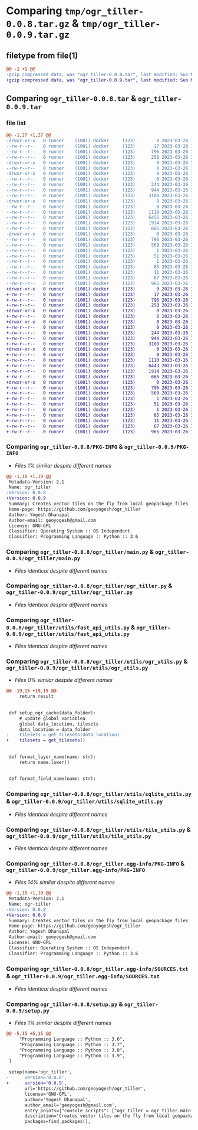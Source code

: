 # Comparing `tmp/ogr_tiller-0.0.8.tar.gz` & `tmp/ogr_tiller-0.0.9.tar.gz`

## filetype from file(1)

```diff
@@ -1 +1 @@
-gzip compressed data, was "ogr_tiller-0.0.8.tar", last modified: Sun Mar 26 17:18:19 2023, max compression
+gzip compressed data, was "ogr_tiller-0.0.9.tar", last modified: Sun Mar 26 17:21:08 2023, max compression
```

## Comparing `ogr_tiller-0.0.8.tar` & `ogr_tiller-0.0.9.tar`

### file list

```diff
@@ -1,27 +1,27 @@
-drwxr-xr-x   0 runner    (1001) docker     (123)        0 2023-03-26 17:18:19.481563 ogr_tiller-0.0.8/
--rw-r--r--   0 runner    (1001) docker     (123)       17 2023-03-26 17:18:08.000000 ogr_tiller-0.0.8/MANIFEST.in
--rw-r--r--   0 runner    (1001) docker     (123)      796 2023-03-26 17:18:19.481563 ogr_tiller-0.0.8/PKG-INFO
--rw-r--r--   0 runner    (1001) docker     (123)      258 2023-03-26 17:18:08.000000 ogr_tiller-0.0.8/README.md
-drwxr-xr-x   0 runner    (1001) docker     (123)        0 2023-03-26 17:18:19.477563 ogr_tiller-0.0.8/ogr_tiller/
--rw-r--r--   0 runner    (1001) docker     (123)        0 2023-03-26 17:18:08.000000 ogr_tiller-0.0.8/ogr_tiller/__init__.py
-drwxr-xr-x   0 runner    (1001) docker     (123)        0 2023-03-26 17:18:19.481563 ogr_tiller-0.0.8/ogr_tiller/entities/
--rw-r--r--   0 runner    (1001) docker     (123)        0 2023-03-26 17:18:08.000000 ogr_tiller-0.0.8/ogr_tiller/entities/__init__.py
--rw-r--r--   0 runner    (1001) docker     (123)      244 2023-03-26 17:18:08.000000 ogr_tiller-0.0.8/ogr_tiller/entities/job_param.py
--rw-r--r--   0 runner    (1001) docker     (123)      944 2023-03-26 17:18:08.000000 ogr_tiller-0.0.8/ogr_tiller/main.py
--rw-r--r--   0 runner    (1001) docker     (123)     3108 2023-03-26 17:18:08.000000 ogr_tiller-0.0.8/ogr_tiller/ogr_tiller.py
-drwxr-xr-x   0 runner    (1001) docker     (123)        0 2023-03-26 17:18:19.481563 ogr_tiller-0.0.8/ogr_tiller/utils/
--rw-r--r--   0 runner    (1001) docker     (123)        0 2023-03-26 17:18:08.000000 ogr_tiller-0.0.8/ogr_tiller/utils/__init__.py
--rw-r--r--   0 runner    (1001) docker     (123)     1110 2023-03-26 17:18:08.000000 ogr_tiller-0.0.8/ogr_tiller/utils/fast_api_utils.py
--rw-r--r--   0 runner    (1001) docker     (123)     6456 2023-03-26 17:18:08.000000 ogr_tiller-0.0.8/ogr_tiller/utils/ogr_utils.py
--rw-r--r--   0 runner    (1001) docker     (123)     1914 2023-03-26 17:18:08.000000 ogr_tiller-0.0.8/ogr_tiller/utils/sqlite_utils.py
--rw-r--r--   0 runner    (1001) docker     (123)      665 2023-03-26 17:18:08.000000 ogr_tiller-0.0.8/ogr_tiller/utils/tile_utils.py
-drwxr-xr-x   0 runner    (1001) docker     (123)        0 2023-03-26 17:18:19.481563 ogr_tiller-0.0.8/ogr_tiller.egg-info/
--rw-r--r--   0 runner    (1001) docker     (123)      796 2023-03-26 17:18:19.000000 ogr_tiller-0.0.8/ogr_tiller.egg-info/PKG-INFO
--rw-r--r--   0 runner    (1001) docker     (123)      569 2023-03-26 17:18:19.000000 ogr_tiller-0.0.8/ogr_tiller.egg-info/SOURCES.txt
--rw-r--r--   0 runner    (1001) docker     (123)        1 2023-03-26 17:18:19.000000 ogr_tiller-0.0.8/ogr_tiller.egg-info/dependency_links.txt
--rw-r--r--   0 runner    (1001) docker     (123)       51 2023-03-26 17:18:19.000000 ogr_tiller-0.0.8/ogr_tiller.egg-info/entry_points.txt
--rw-r--r--   0 runner    (1001) docker     (123)        1 2023-03-26 17:18:19.000000 ogr_tiller-0.0.8/ogr_tiller.egg-info/not-zip-safe
--rw-r--r--   0 runner    (1001) docker     (123)       85 2023-03-26 17:18:19.000000 ogr_tiller-0.0.8/ogr_tiller.egg-info/requires.txt
--rw-r--r--   0 runner    (1001) docker     (123)       11 2023-03-26 17:18:19.000000 ogr_tiller-0.0.8/ogr_tiller.egg-info/top_level.txt
--rw-r--r--   0 runner    (1001) docker     (123)       67 2023-03-26 17:18:19.481563 ogr_tiller-0.0.8/setup.cfg
--rw-r--r--   0 runner    (1001) docker     (123)      965 2023-03-26 17:18:08.000000 ogr_tiller-0.0.8/setup.py
+drwxr-xr-x   0 runner    (1001) docker     (123)        0 2023-03-26 17:21:08.062029 ogr_tiller-0.0.9/
+-rw-r--r--   0 runner    (1001) docker     (123)       17 2023-03-26 17:20:59.000000 ogr_tiller-0.0.9/MANIFEST.in
+-rw-r--r--   0 runner    (1001) docker     (123)      796 2023-03-26 17:21:08.062029 ogr_tiller-0.0.9/PKG-INFO
+-rw-r--r--   0 runner    (1001) docker     (123)      258 2023-03-26 17:20:59.000000 ogr_tiller-0.0.9/README.md
+drwxr-xr-x   0 runner    (1001) docker     (123)        0 2023-03-26 17:21:08.058029 ogr_tiller-0.0.9/ogr_tiller/
+-rw-r--r--   0 runner    (1001) docker     (123)        0 2023-03-26 17:20:59.000000 ogr_tiller-0.0.9/ogr_tiller/__init__.py
+drwxr-xr-x   0 runner    (1001) docker     (123)        0 2023-03-26 17:21:08.058029 ogr_tiller-0.0.9/ogr_tiller/entities/
+-rw-r--r--   0 runner    (1001) docker     (123)        0 2023-03-26 17:20:59.000000 ogr_tiller-0.0.9/ogr_tiller/entities/__init__.py
+-rw-r--r--   0 runner    (1001) docker     (123)      244 2023-03-26 17:20:59.000000 ogr_tiller-0.0.9/ogr_tiller/entities/job_param.py
+-rw-r--r--   0 runner    (1001) docker     (123)      944 2023-03-26 17:20:59.000000 ogr_tiller-0.0.9/ogr_tiller/main.py
+-rw-r--r--   0 runner    (1001) docker     (123)     3108 2023-03-26 17:20:59.000000 ogr_tiller-0.0.9/ogr_tiller/ogr_tiller.py
+drwxr-xr-x   0 runner    (1001) docker     (123)        0 2023-03-26 17:21:08.062029 ogr_tiller-0.0.9/ogr_tiller/utils/
+-rw-r--r--   0 runner    (1001) docker     (123)        0 2023-03-26 17:20:59.000000 ogr_tiller-0.0.9/ogr_tiller/utils/__init__.py
+-rw-r--r--   0 runner    (1001) docker     (123)     1110 2023-03-26 17:20:59.000000 ogr_tiller-0.0.9/ogr_tiller/utils/fast_api_utils.py
+-rw-r--r--   0 runner    (1001) docker     (123)     6443 2023-03-26 17:20:59.000000 ogr_tiller-0.0.9/ogr_tiller/utils/ogr_utils.py
+-rw-r--r--   0 runner    (1001) docker     (123)     1914 2023-03-26 17:20:59.000000 ogr_tiller-0.0.9/ogr_tiller/utils/sqlite_utils.py
+-rw-r--r--   0 runner    (1001) docker     (123)      665 2023-03-26 17:20:59.000000 ogr_tiller-0.0.9/ogr_tiller/utils/tile_utils.py
+drwxr-xr-x   0 runner    (1001) docker     (123)        0 2023-03-26 17:21:08.058029 ogr_tiller-0.0.9/ogr_tiller.egg-info/
+-rw-r--r--   0 runner    (1001) docker     (123)      796 2023-03-26 17:21:08.000000 ogr_tiller-0.0.9/ogr_tiller.egg-info/PKG-INFO
+-rw-r--r--   0 runner    (1001) docker     (123)      569 2023-03-26 17:21:08.000000 ogr_tiller-0.0.9/ogr_tiller.egg-info/SOURCES.txt
+-rw-r--r--   0 runner    (1001) docker     (123)        1 2023-03-26 17:21:08.000000 ogr_tiller-0.0.9/ogr_tiller.egg-info/dependency_links.txt
+-rw-r--r--   0 runner    (1001) docker     (123)       51 2023-03-26 17:21:08.000000 ogr_tiller-0.0.9/ogr_tiller.egg-info/entry_points.txt
+-rw-r--r--   0 runner    (1001) docker     (123)        1 2023-03-26 17:21:07.000000 ogr_tiller-0.0.9/ogr_tiller.egg-info/not-zip-safe
+-rw-r--r--   0 runner    (1001) docker     (123)       85 2023-03-26 17:21:08.000000 ogr_tiller-0.0.9/ogr_tiller.egg-info/requires.txt
+-rw-r--r--   0 runner    (1001) docker     (123)       11 2023-03-26 17:21:08.000000 ogr_tiller-0.0.9/ogr_tiller.egg-info/top_level.txt
+-rw-r--r--   0 runner    (1001) docker     (123)       67 2023-03-26 17:21:08.062029 ogr_tiller-0.0.9/setup.cfg
+-rw-r--r--   0 runner    (1001) docker     (123)      965 2023-03-26 17:20:59.000000 ogr_tiller-0.0.9/setup.py
```

### Comparing `ogr_tiller-0.0.8/PKG-INFO` & `ogr_tiller-0.0.9/PKG-INFO`

 * *Files 1% similar despite different names*

```diff
@@ -1,10 +1,10 @@
 Metadata-Version: 2.1
 Name: ogr_tiller
-Version: 0.0.8
+Version: 0.0.9
 Summary: Creates vector tiles on the fly from local geopackage files
 Home-page: https://github.com/geoyogesh/ogr_tiller
 Author: Yogesh Dhanapal
 Author-email: geoyogesh@gmail.com
 License: GNU-GPL
 Classifier: Operating System :: OS Independent
 Classifier: Programming Language :: Python :: 3.6
```

### Comparing `ogr_tiller-0.0.8/ogr_tiller/main.py` & `ogr_tiller-0.0.9/ogr_tiller/main.py`

 * *Files identical despite different names*

### Comparing `ogr_tiller-0.0.8/ogr_tiller/ogr_tiller.py` & `ogr_tiller-0.0.9/ogr_tiller/ogr_tiller.py`

 * *Files identical despite different names*

### Comparing `ogr_tiller-0.0.8/ogr_tiller/utils/fast_api_utils.py` & `ogr_tiller-0.0.9/ogr_tiller/utils/fast_api_utils.py`

 * *Files identical despite different names*

### Comparing `ogr_tiller-0.0.8/ogr_tiller/utils/ogr_utils.py` & `ogr_tiller-0.0.9/ogr_tiller/utils/ogr_utils.py`

 * *Files 0% similar despite different names*

```diff
@@ -19,15 +19,15 @@
     return result
 
 
 def setup_ogr_cache(data_folder):
     # update global variablea
     global data_location, tilesets
     data_location = data_folder
-    tilesets = get_tilesets(data_location)
+    tilesets = get_tilesets()
 
 
 def format_layer_name(name: str):
     return name.lower()
 
 
 def format_field_name(name: str):
```

### Comparing `ogr_tiller-0.0.8/ogr_tiller/utils/sqlite_utils.py` & `ogr_tiller-0.0.9/ogr_tiller/utils/sqlite_utils.py`

 * *Files identical despite different names*

### Comparing `ogr_tiller-0.0.8/ogr_tiller/utils/tile_utils.py` & `ogr_tiller-0.0.9/ogr_tiller/utils/tile_utils.py`

 * *Files identical despite different names*

### Comparing `ogr_tiller-0.0.8/ogr_tiller.egg-info/PKG-INFO` & `ogr_tiller-0.0.9/ogr_tiller.egg-info/PKG-INFO`

 * *Files 14% similar despite different names*

```diff
@@ -1,10 +1,10 @@
 Metadata-Version: 2.1
 Name: ogr-tiller
-Version: 0.0.8
+Version: 0.0.9
 Summary: Creates vector tiles on the fly from local geopackage files
 Home-page: https://github.com/geoyogesh/ogr_tiller
 Author: Yogesh Dhanapal
 Author-email: geoyogesh@gmail.com
 License: GNU-GPL
 Classifier: Operating System :: OS Independent
 Classifier: Programming Language :: Python :: 3.6
```

### Comparing `ogr_tiller-0.0.8/ogr_tiller.egg-info/SOURCES.txt` & `ogr_tiller-0.0.9/ogr_tiller.egg-info/SOURCES.txt`

 * *Files identical despite different names*

### Comparing `ogr_tiller-0.0.8/setup.py` & `ogr_tiller-0.0.9/setup.py`

 * *Files 1% similar despite different names*

```diff
@@ -5,15 +5,15 @@
     "Programming Language :: Python :: 3.6",
     "Programming Language :: Python :: 3.7",
     "Programming Language :: Python :: 3.8",
     "Programming Language :: Python :: 3.9",
 ]
 
 setup(name='ogr_tiller',
-      version='0.0.8',
+      version='0.0.9',
       url='https://github.com/geoyogesh/ogr_tiller',
       license='GNU-GPL',
       author='Yogesh Dhanapal',
       author_email='geoyogesh@gmail.com',
       entry_points={"console_scripts": ["ogr_tiller = ogr_tiller.main:cli"]},
       description='Creates vector tiles on the fly from local geopackage files',
       packages=find_packages(),
```

